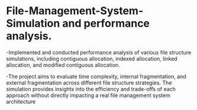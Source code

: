 # File-Management-System-Simulation and performance analysis.
-Implemented and conducted performance analysis of various file structure simulations, including contiguous allocation, indexed allocation, linked allocation, and modified contiguous allocation. 

-The project aims to evaluate time complexity, internal fragmentation, and external fragmentation across different file structure strategies. The simulation provides insights into the efficiency and trade-offs of each approach without directly impacting a real file management system architecture

